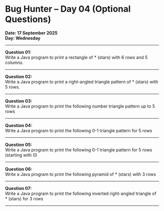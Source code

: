# Bug Hunter – Day 04 (Optional Questions)

**Date: 17 September 2025**  
**Day: Wednesday**

---

**Question 01:**  
Write a Java program to print a rectangle of * (stars) with 6 rows and 5 columns.

---

**Question 02:**  
Write a Java program to print a right-angled triangle pattern of * (stars) with 5 rows.  

---

**Question 03:**  
Write a Java program to print the following number triangle pattern up to 5 rows 

---

**Question 04:**  
Write a Java program to print the following 0-1 triangle pattern for 5 rows

---

**Question 05:**  
Write a Java program to print the following 0-1 triangle pattern for 5 rows (starting with 0)

---

**Question 06:**  
Write a Java program to print the following pyramid of * (stars) with 3 rows

---

**Question 07:**  
Write a Java program to print the following inverted right-angled triangle of * (stars) for 3 rows

---